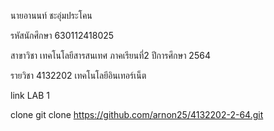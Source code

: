 นายอานนท์ ชะอุ่มประโคน

รหัสนักศึกษา 630112418025

สาขาวิชา เทคโนโลยีสารสนเทศ ภาคเรียนที่2 ปีการศึกษา 2564

รายวิชา 4132202 เทคโนโลยีอินเทอร์เน็ต

link LAB 1

clone
git clone https://github.com/arnon25/4132202-2-64.git
